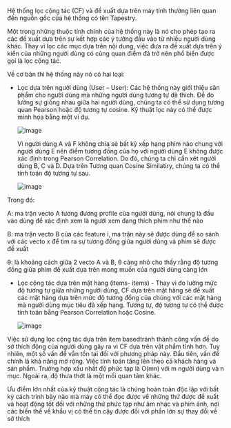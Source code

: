 Hệ thống lọc cộng tác (CF) và đề xuất dựa trên máy tính thường liên quan đến nguồn gốc của hệ thống có tên Tapestry.

Một trong những thuộc tính chính của hệ thống này là nó cho phép tạo ra các đề xuất dựa trên sự kết hợp các ý tưởng đầu vào từ nhiều người dùng khác. Thay vì lọc các mục dựa trên nội dung, việc đưa ra đề xuất dựa trên ý kiến của những người dùng có cùng quan điểm đã trở nên phổ biến được gọi là lọc cộng tác. 

Về cơ bản thì hệ thống này nó có hai loại: 
  
  + Lọc dựa trên người dùng (User – User): Các hệ thống này giới thiệu sản phẩm cho người dùng mà những người dùng tương tự đã thích. Để đo lường sự giống nhau giữa hai người dùng, chúng ta có thể sử dụng tương quan Pearson hoặc độ tương tự cosine. Kỹ thuật lọc này có thể được minh họa bằng một ví dụ.
    
    ![image](https://github.com/manaxmaaxn/ML231/assets/127325509/a7ec42b0-ca42-49a8-8b85-a7abeebe0102)

    Vì người dùng A và F không chia sẻ bất kỳ xếp hạng phim nào chung với người dùng E nên điểm tương đồng của họ với người dùng E không được xác định trong Pearson Correlation. Do đó, chúng ta chỉ cần xét người dùng B, C và D. Dựa trên Tương quan Cosine Similatiry, chúng ta có thể tính toán độ tương tự sau.

    ![image](https://github.com/manaxmaaxn/ML231/assets/127325509/414e5912-b1f2-4c52-b473-ddb0cfa29ee1)

  Trong đó: 

  A: ma trận vecto A tương đương profile của người dùng, nói chung là đầu vào dùng để xác định xem là người xem đang thích phim như thế nào
  
  B: ma trận vecto B của các feature i, ma trận này sẽ được dùng để so sánh với các vecto x để tìm ra sự tương đồng giữa người dùng và phim sẽ được đề xuất

  θ: là khoảng cách giữa 2 vecto A và B, θ càng nhỏ cho thấy rằng độ tương đồng giữa phim đề xuất dựa trên mong muốn của người dùng càng lớn

  + Lọc cộng tác dựa trên mặt hàng (items- items) - Thay vì đo lường mức độ tương tự giữa những người dùng, CF dựa trên mặt hàng sẽ đề xuất các mặt hàng dựa trên mức độ tương đồng của chúng với các mặt hàng mà người dùng mục tiêu đã xếp hạng. Tương tự, độ tương tự có thể được tính toán bằng Pearson Correlation hoặc Cosine.

    ![image](https://github.com/manaxmaaxn/ML231/assets/127325509/eda0e319-5a2f-43a8-a6d2-6771c8dd70c7)

  Việc sử dụng lọc cộng tác dựa trên item basedtránh thành công vấn đề do sở thích động của người dùng gây ra vì CF dựa trên vật phẩm tĩnh hơn. Tuy nhiên, một số vấn đề vẫn tồn tại đối với phương pháp này. Đầu tiên, vấn đề chính là khả năng mở rộng. Việc tính toán tăng lên theo cả khách hàng và sản phẩm. Trường hợp xấu nhất độ phức tạp là O(mn) với m người dùng và n mục. Ngoài ra, độ thưa thớt là một mối quan tâm khác.
  
  Ưu điểm lớn nhất của kỹ thuật cộng tác là chúng hoàn toàn độc lập với bất kỳ cách trình bày nào mà máy có thể đọc được về những thứ được đề xuất và hoạt động tốt đối với những thứ phức tạp như âm nhạc và phim ảnh, nơi các biến thể về khẩu vị có thể tin cậy được đối với phần lớn sự thay đổi về sở thích
